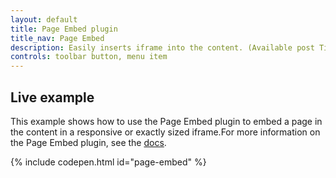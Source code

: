 ```yaml
---
layout: default
title: Page Embed plugin
title_nav: Page Embed
description: Easily inserts iframe into the content. (Available post TinyMCE 5.0 GA)
controls: toolbar button, menu item
---
```



## Live example


This example shows how to use the Page Embed plugin to embed a page in the content in a responsive or exactly sized iframe.For more information on the Page Embed plugin, see the [docs]({{site.baseurl}}/plugins/pageembed/).

{% include codepen.html id="page-embed" %}
